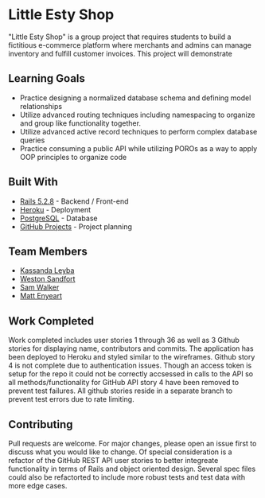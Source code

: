 # Little Esty Shop
"Little Esty Shop" is a group project that requires students to build a fictitious e-commerce platform where merchants and admins can manage inventory and fulfill customer invoices. This project will demonstrate 

## Learning Goals
- Practice designing a normalized database schema and defining model relationships
- Utilize advanced routing techniques including namespacing to organize and group like functionality together.
- Utilize advanced active record techniques to perform complex database queries
- Practice consuming a public API while utilizing POROs as a way to apply OOP principles to organize code

## Built With
- [Rails 5.2.8](https://guides.rubyonrails.org/) - Backend / Front-end
- [Heroku](https://heroku.com/) - Deployment
- [PostgreSQL](https://www.postgresql.org/) - Database
- [GitHub Projects](https://docs.github.com/en/issues/planning-and-tracking-with-projects/creating-projects/creating-a-project) - Project planning

## Team Members
- [Kassanda Leyba](https://github.com/kassandraleyba/)
- [Weston Sandfort](https://github.com/sanfortw/)
- [Sam Walker](https://github.com/sgwalker327/)
- [Matt Enyeart](https://github.com/menyeart/)

## Work Completed
Work completed includes user stories 1 through 36 as well as 3 Github stories for displaying name, contributors and commits. The application has been deployed to Heroku and styled similar to the wireframes. Github story 4 is not complete due to authentication issues. Though an access token is setup for the repo it could not be correctly accsessed in calls to the API so all methods/functionality for GitHub API story 4 have been removed to prevent test failures. All github stories reside in a separate branch to prevent test errors due to rate limiting. 

## Contributing
Pull requests are welcome. For major changes, please open an issue first to discuss what you would like to change. Of special consideration is a refactor of the GitHub REST API user stories to better integreate functionality in terms of Rails and object oriented design. Several spec files could also be refactorted to include more robust tests and test data with more edge cases.

